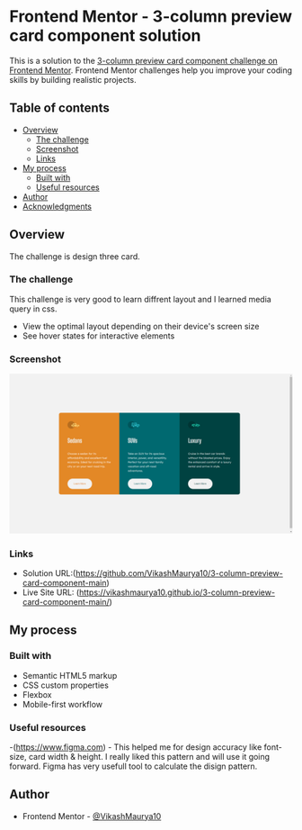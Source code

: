 # Frontend Mentor - 3-column preview card component solution

This is a solution to the [3-column preview card component challenge on Frontend Mentor](https://www.frontendmentor.io/challenges/3column-preview-card-component-pH92eAR2-). Frontend Mentor challenges help you improve your coding skills by building realistic projects.

## Table of contents

- [Overview](#overview)
  - [The challenge](#the-challenge)
  - [Screenshot](#screenshot)
  - [Links](#links)
- [My process](#my-process)
  - [Built with](#built-with)
  - [Useful resources](#useful-resources)
- [Author](#author)
- [Acknowledgments](#acknowledgments)

## Overview

The challenge is design three card.

### The challenge

This challenge is very good to learn diffrent layout and I learned media query in css.

- View the optimal layout depending on their device's screen size
- See hover states for interactive elements

### Screenshot

![](./assets/images/Screenshot.png)

### Links

- Solution URL:(https://github.com/VikashMaurya10/3-column-preview-card-component-main)
- Live Site URL: (https://vikashmaurya10.github.io/3-column-preview-card-component-main/)

## My process

### Built with

- Semantic HTML5 markup
- CSS custom properties
- Flexbox
- Mobile-first workflow

### Useful resources

-(https://www.figma.com) - This helped me for design accuracy like font-size, card width & height. I really liked this pattern and will use it going forward. Figma has very usefull tool to calculate the disign pattern.

## Author

- Frontend Mentor - [@VikashMaurya10](https://www.frontendmentor.io/profile/VikashMaurya10)
